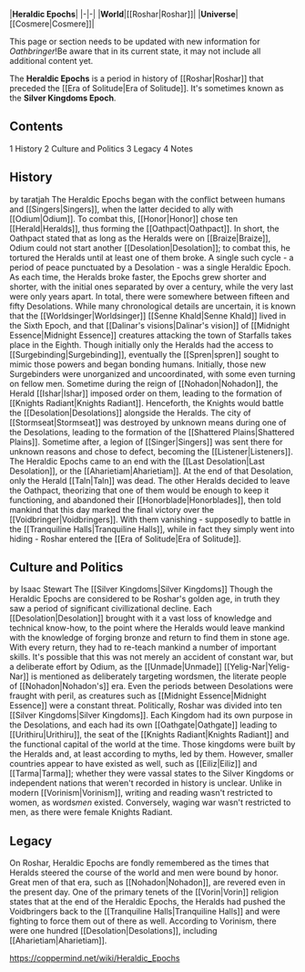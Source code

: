 |**Heraldic Epochs**|
|-|-|
|**World**|[[Roshar\|Roshar]]|
|**Universe**|[[Cosmere\|Cosmere]]|

This page or section needs to be updated with new information for *Oathbringer*!Be aware that in its current state, it may not include all additional content yet.

The **Heraldic Epochs** is a period in history of [[Roshar\|Roshar]] that preceded the [[Era of Solitude\|Era of Solitude]]. It's sometimes known as the **Silver Kingdoms Epoch**.

## Contents

1 History
2 Culture and Politics
3 Legacy
4 Notes


## History
 by  taratjah 
The Heraldic Epochs began with the conflict between humans and [[Singers\|Singers]], when the latter decided to ally with [[Odium\|Odium]]. To combat this, [[Honor\|Honor]] chose ten [[Herald\|Heralds]], thus forming the [[Oathpact\|Oathpact]]. In short, the Oathpact stated that as long as the Heralds were on [[Braize\|Braize]], Odium could not start another [[Desolation\|Desolation]]; to combat this, he tortured the Heralds until at least one of them broke. A single such cycle - a period of peace punctuated by a Desolation - was a single Heraldic Epoch. As each time, the Heralds broke faster, the Epochs grew shorter and shorter, with the initial ones separated by over a century, while the very last were only years apart. In total, there were somewhere between fifteen and fifty Desolations. While many chronological details are uncertain, it is known that the [[Worldsinger\|Worldsinger]] [[Senne Khald\|Senne Khald]] lived in the Sixth Epoch, and that [[Dalinar's visions\|Dalinar's vision]] of [[Midnight Essence\|Midnight Essence]] creatures attacking the town of Starfalls takes place in the Eighth.
Though initially only the Heralds had the access to [[Surgebinding\|Surgebinding]], eventually the [[Spren\|spren]] sought to mimic those powers and began bonding humans. Initially, those new Surgebinders were unorganized and uncoordinated, with some even turning on fellow men. Sometime during the reign of [[Nohadon\|Nohadon]], the Herald [[Ishar\|Ishar]] imposed order on them, leading to the formation of [[Knights Radiant\|Knights Radiant]]. Henceforth, the Knights would battle the [[Desolation\|Desolations]] alongside the Heralds.
The city of [[Stormseat\|Stormseat]] was destroyed by unknown means during one of the Desolations, leading to the formation of the [[Shattered Plains\|Shattered Plains]]. Sometime after, a legion of [[Singer\|Singers]] was sent there for unknown reasons and chose to defect, becoming the [[Listener\|Listeners]].
The Heraldic Epochs came to an end with the [[Last Desolation\|Last Desolation]], or the [[Aharietiam\|Aharietiam]]. At the end of that Desolation, only the Herald [[Taln\|Taln]] was dead. The other Heralds decided to leave the Oathpact, theorizing that one of them would be enough to keep it functioning, and abandoned their [[Honorblade\|Honorblades]], then told mankind that this day marked the final victory over the [[Voidbringer\|Voidbringers]]. With them vanishing - supposedly to battle in the [[Tranquiline Halls\|Tranquiline Halls]], while in fact they simply went into hiding - Roshar entered the [[Era of Solitude\|Era of Solitude]].

## Culture and Politics
 by  Isaac Stewart  The [[Silver Kingdoms\|Silver Kingdoms]]
Though the Heraldic Epochs are considered to be Roshar's golden age, in truth they saw a period of significant civillizational decline. Each [[Desolation\|Desolation]] brought with it a vast loss of knowledge and technical know-how, to the point where the Heralds would leave mankind with the knowledge of forging bronze and return to find them in stone age. With every return, they had to re-teach mankind a number of important skills.
It's possible that this was not merely an accident of constant war, but a deliberate effort by Odium, as the [[Unmade\|Unmade]] [[Yelig-Nar\|Yelig-Nar]] is mentioned as deliberately targeting wordsmen, the literate people of [[Nohadon\|Nohadon's]] era. Even the periods between Desolations were fraught with peril, as creatures such as [[Midnight Essence\|Midnight Essence]] were a constant threat.
Politically, Roshar was divided into ten [[Silver Kingdoms\|Silver Kingdoms]]. Each Kingdom had its own purpose in the Desolations, and each had its own [[Oathgate\|Oathgate]] leading to [[Urithiru\|Urithiru]], the seat of the [[Knights Radiant\|Knights Radiant]] and the functional capital of the world at the time. Those kingdoms were built by the Heralds and, at least according to myths, led by them. However, smaller countries appear to have existed as well, such as [[Eiliz\|Eiliz]] and [[Tarma\|Tarma]]; whether they were vassal states to the Silver Kingdoms or independent nations that weren't recorded in history is unclear.
Unlike in modern [[Vorinism\|Vorinism]], writing and reading wasn't restricted to women, as words*men* existed. Conversely, waging war wasn't restricted to men, as there were female Knights Radiant.

## Legacy
On Roshar, Heraldic Epochs are fondly remembered as the times that Heralds steered the course of the world and men were bound by honor. Great men of that era, such as [[Nohadon\|Nohadon]], are revered even in the present day.
One of the primary tenets of the [[Vorin\|Vorin]] religion states that at the end of the Heraldic Epochs, the Heralds had pushed the Voidbringers back to the [[Tranquiline Halls\|Tranquiline Halls]] and were fighting to force them out of there as well. According to Vorinism, there were one hundred [[Desolation\|Desolations]], including [[Aharietiam\|Aharietiam]].



https://coppermind.net/wiki/Heraldic_Epochs